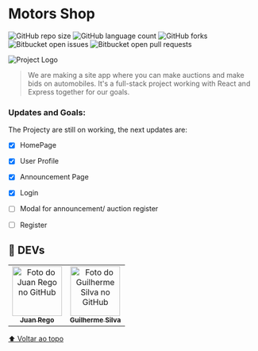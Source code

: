 # Motors Shop

<!---Esses são exemplos. Veja https://shields.io para outras pessoas ou para personalizar este conjunto de escudos. Você pode querer incluir dependências, status do projeto e informações de licença aqui--->

![GitHub repo size](https://img.shields.io/github/repo-size/iuricode/README-template?style=for-the-badge)
![GitHub language count](https://img.shields.io/github/languages/count/iuricode/README-template?style=for-the-badge)
![GitHub forks](https://img.shields.io/github/forks/iuricode/README-template?style=for-the-badge)
![Bitbucket open issues](https://img.shields.io/bitbucket/issues/iuricode/README-template?style=for-the-badge)
![Bitbucket open pull requests](https://img.shields.io/bitbucket/pr-raw/iuricode/README-template?style=for-the-badge)

<img src="src/Utils/LogoSVG.jsx" alt="Project Logo">

> We are making a site app where you can make auctions and make bids on automobiles. It's a full-stack project working with React and Express together for our goals.


### Updates and Goals:

The Projecty are still on working, the next updates are: 

- [x] HomePage
- [x] User Profile
- [x] Announcement Page
- [x] Login
- [ ] Modal for announcement/ auction register
- [ ] Register


## 🤝 DEVs



<table>
  <tr>
    <td align="center">
      <a href="#">
        <img src="https://avatars.githubusercontent.com/u/72818383?v=4" width="100px;" alt="Foto do Juan Rego no GitHub"/><br>
        <sub>
          <b>Juan Rego</b>
        </sub>
      </a>
    </td>
    <td align="center">
      <a href="#">
        <img src="https://avatars.githubusercontent.com/u/91983729?v=4" width="100px;" alt="Foto do Guilherme Silva no GitHub"/><br>
        <sub>
          <b>Guilherme Silva</b>
        </sub>
      </a>
    </td>
    
  </tr>
</table>




[⬆ Voltar ao topo](#nome-do-projeto)<br>
